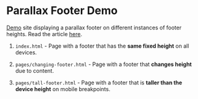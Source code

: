 # Parallax Footer Demo 

[Demo](https://gg-1414.github.io/parallax-footer) site displaying a parallax footer on different instances of footer heights. Read the article [here](https://medium.com/).

1. `index.html` - Page with a footer that has the **same fixed height** on all devices.

2. `pages/changing-footer.html` - Page with a footer that **changes height** due to content. 

3. `pages/tall-footer.html` - Page with a footer that is **taller than the device height** on mobile breakpoints.


